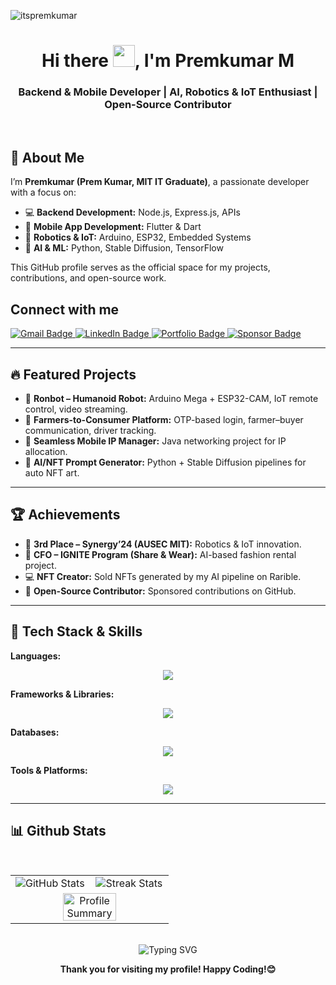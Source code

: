 
<p align="left"> <img src="https://komarev.com/ghpvc/?username=itspremkumar&label=Profile%20views&color=0e75b6&style=flat" alt="itspremkumar" /> </p>
<h1 align="center">Hi there <img src="https://raw.githubusercontent.com/aemmadi/aemmadi/master/wave.gif" width="35px">, I'm Premkumar M</h1>
<h3 align="center">Backend & Mobile Developer | AI, Robotics & IoT Enthusiast | Open-Source Contributor</h3>
<br/>


## 🚀 About Me
I’m **Premkumar (Prem Kumar, MIT IT Graduate)**, a passionate developer with a focus on:

- 💻 **Backend Development:** Node.js, Express.js, APIs
- 📱 **Mobile App Development:** Flutter & Dart
- 🤖 **Robotics & IoT:** Arduino, ESP32, Embedded Systems
- 🧠 **AI & ML:** Python, Stable Diffusion, TensorFlow

This GitHub profile serves as the official space for my projects, contributions, and open-source work.

## Connect with me 
<div id="badges" align = "left">
  <a href="mailto:premkumar@sproutern.com">
    <img src="https://img.shields.io/badge/Gmail-D14836?style=for-the-badge&logo=gmail&logoColor=white" alt="Gmail Badge"/>
  </a>
  <a href="https://www.linkedin.com/in/premkumar-m-5a07ab272/">
    <img src="https://img.shields.io/badge/LinkedIn-blue?style=for-the-badge&logo=linkedin&logoColor=white" alt="LinkedIn Badge"/>
  </a>
  <a href="https://www.sproutern.com">
    <img src="https://img.shields.io/badge/Portfolio-255E63?style=for-the-badge&logo=google-chrome&logoColor=white" alt="Portfolio Badge"/>
  </a>
  <a href="https://github.com/sponsors/itspremkumar">
    <img src="https://img.shields.io/badge/GitHub-Sponsor-ea4aaa?style=for-the-badge&logo=github-sponsors&logoColor=white" alt="Sponsor Badge"/>
  </a>
</div>

---

## 🔥 Featured Projects
- 🤖 **Ronbot – Humanoid Robot:** Arduino Mega + ESP32-CAM, IoT remote control, video streaming.
- 🌾 **Farmers-to-Consumer Platform:** OTP-based login, farmer–buyer communication, driver tracking.
- 📶 **Seamless Mobile IP Manager:** Java networking project for IP allocation.
- 🎨 **AI/NFT Prompt Generator:** Python + Stable Diffusion pipelines for auto NFT art.

---

## 🏆 Achievements
- 🥉 **3rd Place – Synergy’24 (AUSEC MIT):** Robotics & IoT innovation.
- 💼 **CFO – IGNITE Program (Share & Wear):** AI-based fashion rental project.
- 💻 **NFT Creator:** Sold NFTs generated by my AI pipeline on Rarible.
- 🌟 **Open-Source Contributor:** Sponsored contributions on GitHub.

---

## 🧰 Tech Stack & Skills

**Languages:**

<p align="center">
  <img src="https://skillicons.dev/icons?i=python,java,dart,js,ts,solidity,cpp" />
</p>

**Frameworks & Libraries:**

<p align="center">
  <img src="https://skillicons.dev/icons?i=flutter,nodejs,express,react,tailwind" />
</p>

**Databases:**

<p align="center">
  <img src="https://skillicons.dev/icons?i=mongodb,postgres,mysql,redis" />
</p>

**Tools & Platforms:**

<p align="center">
  <img src="https://skillicons.dev/icons?i=arduino,esp32,git,githubactions,linux,docker,vscode,figma,androidstudio" />
</p>  

---

## 📊 Github Stats 
<br/>
<table width="100%" align="center">
<tr>
<td align="center" width="50%">
  <img src="https://github-readme-stats.vercel.app/api?username=itspremkumar&show_icons=true&locale=en&theme=dracula" alt="GitHub Stats"/>
</td>
<td align="center" width="50%">
  <img src="https://streak-stats.demolab.com/?user=itspremkumar&theme=dracula" alt="Streak Stats"/>
</td>
</tr>
<tr>
<td align="center" colspan="2">
  <img width="60%" src="https://github-profile-summary-cards.vercel.app/api/cards/profile-details?username=itspremkumar&theme=dracula" alt="Profile Summary">
</td>
</tr>
</table>
<br/>

<div align="center">
    <img src="https://readme-typing-svg.herokuapp.com?font=Jetbrains+mono&size=27&duration=3200&color=3E92CC&center=true&vCenter=true&width=650&lines=Backend+,+Mobile+,+AI+,+and+Robotics...;Code+with+passion+,+create+with+purpose.;Commit+to+your+dreams+,+push+to+GitHub.;Craft+your+dreams+with+code.;Dream+big+,+code+effeciently...&static=true" alt="Typing SVG"/>
</div>

<p align="center">
  <b>Thank you for visiting my profile! Happy Coding!😊</b>
</p>